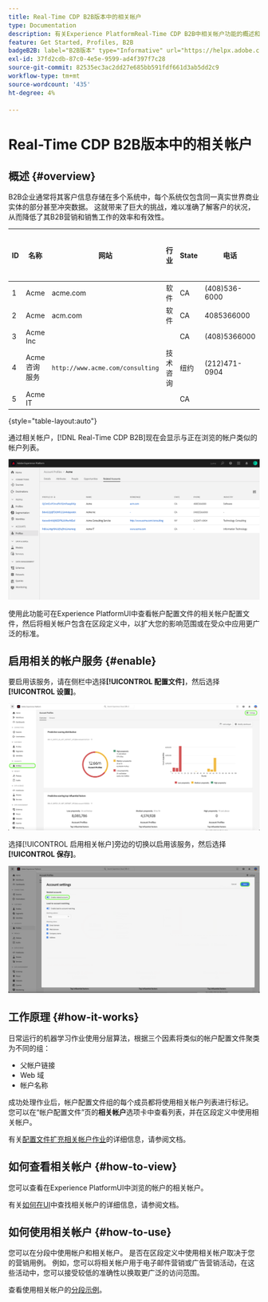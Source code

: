 ```yaml
---
title: Real-Time CDP B2B版本中的相关帐户
type: Documentation
description: 有关Experience PlatformReal-Time CDP B2B中相关帐户功能的概述和更多信息。
feature: Get Started, Profiles, B2B
badgeB2B: label="B2B版本" type="Informative" url="https://helpx.adobe.com/legal/product-descriptions/real-time-customer-data-platform-b2b-edition-prime-and-ultimate-packages.html newtab=true"
exl-id: 37fd2cdb-87c0-4e5e-9599-ad4f397f7c28
source-git-commit: 82535ec3ac2dd27e685bb591fdf661d3ab5dd2c9
workflow-type: tm+mt
source-wordcount: '435'
ht-degree: 4%

---
```


# Real-Time CDP B2B版本中的相关帐户

## 概述 {#overview}

B2B企业通常将其客户信息存储在多个系统中，每个系统仅包含同一真实世界商业实体的部分甚至冲突数据。 这就带来了巨大的挑战，难以准确了解客户的状况，从而降低了其B2B营销和销售工作的效率和有效性。

| ID | 名称 | 网站 | 行业 | State | 电话 | 具有金额> `$1 million`的未完成机会 |
|---|---|---|---|---|---|---|
| 1 | Acme | acme.com | 软件 | CA | (408)536-6000 |   |
| 2 | Acme | acm.com | 软件 | CA | 4085366000 | x |
| 3 | Acme Inc |   |   | CA | (408)5366000 |   |
| 4 | Acme咨询服务 | `http://www.acme.com/consulting` | 技术咨询 | 纽约 | (212)471-0904 | x |
| 5 | Acme IT |   |   | CA |   |   |

{style="table-layout:auto"}

通过相关帐户，[!DNL Real-Time CDP B2B]现在会显示与正在浏览的帐户类似的帐户列表。

![显示Experience PlatformUI中相关帐户的屏幕。](/help/rtcdp/b2b-ai-ml-services/assets/related-accounts-in-ui.png)

使用此功能可在Experience PlatformUI中查看帐户配置文件的相关帐户配置文件，然后将相关帐户包含在区段定义中，以扩大您的影响范围或在受众中应用更广泛的标准。

## 启用相关的帐户服务 {#enable}

要启用该服务，请在侧栏中选择&#x200B;**[!UICONTROL 配置文件]**，然后选择&#x200B;**[!UICONTROL 设置]**。

![Experience PlatformUI突出显示配置文件和设置。](../assets/../b2b-ai-ml-services/assets/related-account-settings.png)

选择[!UICONTROL 启用相关帐户]旁边的切换以启用该服务，然后选择&#x200B;**[!UICONTROL 保存]**。

![帐户设置屏幕突出显示切换并保存。](../assets/../b2b-ai-ml-services/assets/related-account-toggle.png)

## 工作原理 {#how-it-works}

日常运行的机器学习作业使用分层算法，根据三个因素将类似的帐户配置文件聚类为不同的组：

* 父帐户链接
* Web 域
* 帐户名称

成功处理作业后，帐户配置文件组的每个成员都将使用相关帐户列表进行标记。 您可以在“帐户配置文件”页的&#x200B;**相关帐户**&#x200B;选项卡中查看列表，并在区段定义中使用相关帐户。

有关[配置文件扩充相关帐户作业](/help/dataflows/ui/b2b/monitor-profile-enrichment.md)的详细信息，请参阅文档。

## 如何查看相关帐户 {#how-to-view}

您可以查看在Experience PlatformUI中浏览的帐户的相关帐户。

有关[如何在UI](/help/rtcdp/accounts/account-profile-ui-guide.md#related-accounts-tab)中查找相关帐户的详细信息，请参阅文档。

## 如何使用相关帐户 {#how-to-use}

您可以在分段中使用帐户和相关帐户。 是否在区段定义中使用相关帐户取决于您的营销用例。 例如，您可以将相关帐户用于电子邮件营销或广告营销活动，在这些活动中，您可以接受较低的准确性以换取更广泛的访问范围。

查看使用相关帐户的[分段示例](/help/rtcdp/segmentation/b2b.md#related-accounts)。

